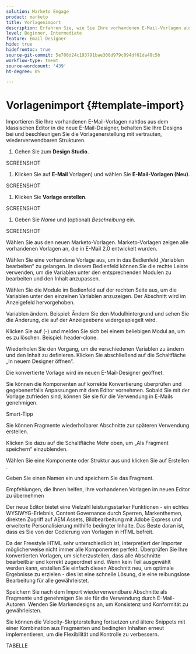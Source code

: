 ```yaml
---
solution: Marketo Engage
product: marketo
title: Vorlagenimport
description: Erfahren Sie, wie Sie Ihre vorhandenen E-Mail-Vorlagen aus dem klassischen Editor in die neue E-Mail-Designer importieren.
level: Beginner, Intermediate
feature: Email Designer
hide: true
hidefromtoc: true
source-git-commit: 5e708d24c193791bae308d979c094df61da48c5b
workflow-type: tm+mt
source-wordcount: '439'
ht-degree: 0%

---
```


# Vorlagenimport {#template-import}

Importieren Sie Ihre vorhandenen E-Mail-Vorlagen nahtlos aus dem klassischen Editor in die neue E-Mail-Designer, behalten Sie Ihre Designs bei und beschleunigen Sie die Vorlagenerstellung mit vertrauten, wiederverwendbaren Strukturen.

1. Gehen Sie zum **Design Studio**.

SCREENSHOT

1. Klicken Sie auf **E-Mail** Vorlagen) und wählen Sie **E-Mail-Vorlagen (Neu)**.

SCREENSHOT

1. Klicken Sie **Vorlage erstellen**.

SCREENSHOT

1. Geben Sie _Name_ und (optional) _Beschreibung_ ein.

SCREENSHOT

Wählen Sie aus den neuen Marketo-Vorlagen. Marketo-Vorlagen zeigen alle vorhandenen Vorlagen an, die in E-Mail 2.0 entwickelt wurden.



Wählen Sie eine vorhandene Vorlage aus, um in das Bedienfeld „Variablen bearbeiten“ zu gelangen.
In diesem Bedienfeld können Sie die rechte Leiste verwenden, um die Variablen unter den entsprechenden Modulen zu bearbeiten und den Inhalt anzupassen.



Wählen Sie die Module im Bedienfeld auf der rechten Seite aus, um die Variablen unter den einzelnen Variablen anzuzeigen.  Der Abschnitt wird im Anzeigefeld hervorgehoben.



Variablen ändern. Beispiel: Ändern Sie den Modulhintergrund und sehen Sie die Änderung, die auf der Anzeigeebene widergespiegelt wird.



Klicken Sie auf (-) und melden Sie sich bei einem beliebigen Modul an, um es zu löschen. Beispiel: header-clone.



Wiederholen Sie den Vorgang, um die verschiedenen Variablen zu ändern und den Inhalt zu definieren. Klicken Sie abschließend auf die Schaltfläche „In neuem Designer öffnen“.



Die konvertierte Vorlage wird im neuen E-Mail-Designer geöffnet.



Sie können die Komponenten auf korrekte Konvertierung überprüfen und gegebenenfalls Anpassungen mit dem Editor vornehmen. Sobald Sie mit der Vorlage zufrieden sind, können Sie sie für die Verwendung in E-Mails genehmigen.

Smart-Tipp

Sie können Fragmente wiederholbarer Abschnitte zur späteren Verwendung erstellen.

Klicken Sie dazu auf die Schaltfläche Mehr oben, um „Als Fragment speichern“ einzublenden.

Wählen Sie eine Komponente oder Struktur aus und klicken Sie auf Erstellen .



Geben Sie einen Namen ein und speichern Sie das Fragment.



Empfehlungen, die Ihnen helfen, Ihre vorhandenen Vorlagen im neuen Editor zu übernehmen



Der neue Editor bietet eine Vielzahl leistungsstarker Funktionen - ein echtes WYSIWYG-Erlebnis, Content Governance durch Sperren, Markenthemen, direkten Zugriff auf AEM Assets, Bildbearbeitung mit Adobe Express und erweiterte Personalisierung mithilfe bedingter Inhalte. Das Beste daran ist, dass es Sie von der Codierung von Vorlagen in HTML befreit.

Da der Freestyle HTML sehr unterschiedlich ist, interpretiert der Importer möglicherweise nicht immer alle Komponenten perfekt. Überprüfen Sie Ihre konvertierten Vorlagen, um sicherzustellen, dass alle Abschnitte bearbeitbar und korrekt zugeordnet sind. Wenn kein Teil ausgewählt werden kann, erstellen Sie einfach diesen Abschnitt neu, um optimale Ergebnisse zu erzielen - dies ist eine schnelle Lösung, die eine reibungslose Bearbeitung für alle gewährleistet.

Speichern Sie nach dem Import wiederverwendbare Abschnitte als Fragmente und genehmigen Sie sie für die Verwendung durch E-Mail-Autoren. Wenden Sie Markendesigns an, um Konsistenz und Konformität zu gewährleisten.

Sie können die Velocity-Skripterstellung fortsetzen und ältere Snippets mit einer Kombination aus Fragmenten und bedingten Inhalten erneut implementieren, um die Flexibilität und Kontrolle zu verbessern.

TABELLE
